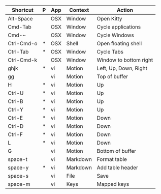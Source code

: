 | Shortcut   | P  | App | Context  | Action
| --         | -- | --  | --       | --
| Alt-Space  |    | OSX | Window   | Open Kitty
| Cmd-Tab    |    | OSX | Window   | Cycle applications
| Cmd-~      |    | OSX | Window   | Cycle Windows
| Ctrl-Cmd-o | *  | OSX | Shell    | Open floating shell
| Ctrl-Tab   | *  | OSX | Window   | Cycle Tabs
| Ctrl-Cmd-k |    | OSX | Window   | Window to bottom right
| ghjk       | *  | vi  | Motion   | Left, Up, Down, Right
| gg         |    | vi  | Motion   | Top of buffer
| H          | *  | vi  | Motion   | Up
| Ctrl-U     | *  | vi  | Motion   | Up
| Ctrl-B     | *  | vi  | Motion   | Up
| Ctrl-Y     | *  | vi  | Motion   | Up
| Ctrl-E     | *  | vi  | Motion   | Down
| Ctrl-D     | *  | vi  | Motion   | Down
| Ctrl-F     | *  | vi  | Motion   | Down
| L          | *  | vi  | Motion   | Down
| G          |    | vi  | Motion   | Bottom of buffer
| space-t    |    | vi  | Markdown | Format table
| space-y    | *  | vi  | Markdown | Add table header
| space-s    |    | vi  | File     | Save
| space-m    |    | vi  | Keys     | Mapped keys


